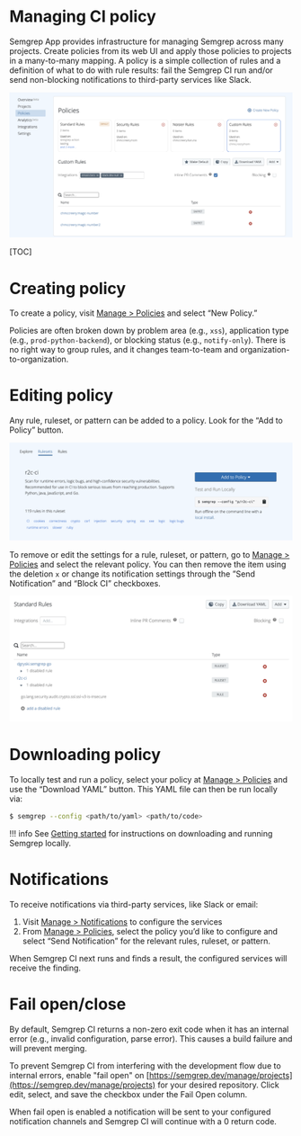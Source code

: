 # Managing CI policy

Semgrep App provides infrastructure for managing Semgrep across many projects. Create policies from its web UI and apply those policies to projects in a many-to-many mapping. A policy is a simple collection of rules and a definition of what to do with rule results: fail the Semgrep CI run and/or send non-blocking notifications to third-party services like Slack.

![Sample policy with rules set to send notifcations and block builds](img/policy-sample.png "Policy to block and notify when results are found.")

[TOC]

# Creating policy

To create a policy, visit [Manage > Policies](https://semgrep.dev/manage/policy) and select “New Policy.”

Policies are often broken down by problem area (e.g., `xss`), application type (e.g., `prod-python-backend`), or blocking status (e.g., `notify-only`). There is no right way to group rules, and it changes team-to-team and organization-to-organization.

# Editing policy

Any rule, ruleset, or pattern can be added to a policy. Look for the “Add to Policy” button.

![A ruleset with an "Add to Policy" button visible](img/ruleset.png "A ruleset showing 'Add to Policy'")

To remove or edit the settings for a rule, ruleset, or pattern, go to [Manage > Policies](https://semgrep.dev/manage/policy) and select the relevant policy. You can then remove the item using the deletion `x` or change its notification settings through the ”Send Notification” and “Block CI” checkboxes.

![Policy with deletion button active](img/remove-from-policy.png "A rule being removed from a policy")

# Downloading policy

To locally test and run a policy, select your policy at [Manage > Policies](https://semgrep.dev/manage/policy) and use the “Download YAML” button. This YAML file can then be run locally via:

```bash
$ semgrep --config <path/to/yaml> <path/to/code>
```

!!! info
    See [Getting started](getting-started.md) for instructions on downloading and running Semgrep locally.

# Notifications

To receive notifications via third-party services, like Slack or email:

1. Visit [Manage > Notifications](https://semgrep.dev/manage/notifications) to configure the services
2. From [Manage > Policies](https://semgrep.dev/manage/policy), select the policy you’d like to configure and select “Send Notification” for the relevant rules, ruleset, or pattern.

When Semgrep CI next runs and finds a result, the configured services will receive the finding.

# Fail open/close

By default, Semgrep CI returns a non-zero exit code when it has an internal error (e.g., invalid configuration, parse error). This causes a build failure and will prevent merging.

To prevent Semgrep CI from interfering with the development flow due to internal errors, enable "fail open" on [https://semgrep.dev/manage/projects](https://semgrep.dev/manage/projects) for your desired repository. Click edit, select, and save the checkbox under the Fail Open column.

When fail open is enabled a notification will be sent to your configured notification channels and Semgrep CI will continue with a 0 return code.


